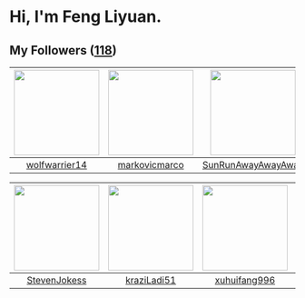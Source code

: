 # Hi, I'm Feng Liyuan.

## My Followers ([118](https://github.com/SunRunAway?tab=followers))

| <img src="https://avatars.githubusercontent.com/u/74522790?v=4" width="150" height="150" /> | <img src="https://avatars.githubusercontent.com/u/52882128?v=4" width="150" height="150" /> | <img src="https://avatars.githubusercontent.com/u/51537937?v=4" width="150" height="150" /> | <img src="https://avatars.githubusercontent.com/u/49479987?v=4" width="150" height="150" /> |
| :-----------------------------------------------------------------------------------------: | :-----------------------------------------------------------------------------------------: | :-----------------------------------------------------------------------------------------: | :-----------------------------------------------------------------------------------------: |
|                      [wolfwarrier14](https://github.com/wolfwarrier14)                      |                      [markovicmarco](https://github.com/markovicmarco)                      |                 [SunRunAwayAwayAway](https://github.com/SunRunAwayAwayAway)                 |                              [bo-er](https://github.com/bo-er)                              |

| <img src="https://avatars.githubusercontent.com/u/71307974?v=4" width="150" height="150" /> | <img src="https://avatars.githubusercontent.com/u/120910584?v=4" width="150" height="150" /> | <img src="https://avatars.githubusercontent.com/u/50138288?v=4" width="150" height="150" /> | <img src="https://avatars.githubusercontent.com/u/88874211?v=4" width="150" height="150" /> |
| :-----------------------------------------------------------------------------------------: | :------------------------------------------------------------------------------------------: | :-----------------------------------------------------------------------------------------: | :-----------------------------------------------------------------------------------------: |
|                       [StevenJokess](https://github.com/StevenJokess)                       |                         [kraziLadi51](https://github.com/kraziLadi51)                        |                       [xuhuifang996](https://github.com/xuhuifang996)                       |                          [xxxkangle](https://github.com/xxxkangle)                          |